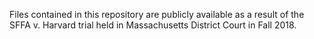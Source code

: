 Files contained in this repository are publicly available as a result of the SFFA v. Harvard trial held in Massachusetts District Court in Fall 2018.
